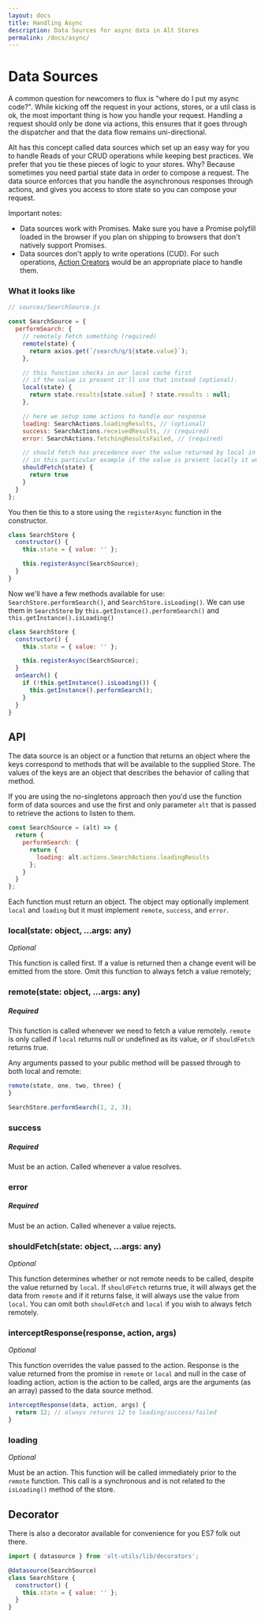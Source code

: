 ```yaml
---
layout: docs
title: Handling Async
description: Data Sources for async data in Alt Stores
permalink: /docs/async/
---
```


# Data Sources

A common question for newcomers to flux is "where do I put my async code?". While kicking off the request in your actions, stores, or a util class is ok, the most important thing is how you handle your request. Handling a request should only be done via actions, this ensures that it goes through the dispatcher and that the data flow remains uni-directional.

Alt has this concept called data sources which set up an easy way for you to handle Reads of your CRUD operations while keeping best practices. We prefer that you tie these pieces of logic to your stores. Why? Because sometimes you need partial state data in order to compose a request. The data source enforces that you handle the asynchronous responses through actions, and gives you access to store state so you can compose your request.

Important notes:

  - Data sources work with Promises. Make sure you have a Promise polyfill loaded in the browser if you plan on shipping to browsers that don't natively support Promises.
  - Data sources don't apply to write operations (CUD). For such operations, [Action Creators](/docs/actions) would be an appropriate place to handle them.

### What it looks like

```js
// sources/SearchSource.js

const SearchSource = {
  performSearch: {
    // remotely fetch something (required)
    remote(state) {
      return axios.get(`/search/q/${state.value}`);
    },

    // this function checks in our local cache first
    // if the value is present it'll use that instead (optional).
    local(state) {
      return state.results[state.value] ? state.results : null;
    },

    // here we setup some actions to handle our response
    loading: SearchActions.loadingResults, // (optional)
    success: SearchActions.receivedResults, // (required)
    error: SearchActions.fetchingResultsFailed, // (required)

    // should fetch has precedence over the value returned by local in determining whether remote should be called
    // in this particular example if the value is present locally it would return but still fire off the remote request (optional)
    shouldFetch(state) {
      return true
    }
  }
};
```

You then tie this to a store using the `registerAsync` function in the constructor.

```js
class SearchStore {
  constructor() {
    this.state = { value: '' };

    this.registerAsync(SearchSource);
  }
}
```

Now we'll have a few methods available for use: `SearchStore.performSearch()`, and `SearchStore.isLoading()`. We can use them in `SearchStore` by `this.getInstance().performSearch()` and `this.getInstance().isLoading()`

``` js
class SearchStore {
  constructor() {
    this.state = { value: '' };

    this.registerAsync(SearchSource);
  }
  onSearch() {
    if (!this.getInstance().isLoading()) {
      this.getInstance().performSearch();
    }
  }
}
```

## API

The data source is an object or a function that returns an object where the keys correspond to methods that will be available to the supplied Store. The values of the keys are an object that describes the behavior of calling that method.

If you are using the no-singletons approach then you'd use the function form of data sources and use the first and only parameter `alt` that is passed to retrieve the actions to listen to them.

```js
const SearchSource = (alt) => {
  return {
    performSearch: {
      return {
        loading: alt.actions.SearchActions.loadingResults
      };
    }
  }
};
```

Each function must return an object. The object may optionally implement `local` and `loading` but it must implement `remote`, `success`, and `error`.

### local(state: object, ...args: any)
_Optional_

This function is called first. If a value is returned then a change event will be emitted from the store. Omit this function to always fetch a value remotely;

### remote(state: object, ...args: any)
##### Required

This function is called whenever we need to fetch a value remotely. `remote` is only called if `local` returns null or undefined as its value, or if `shouldFetch` returns true.

Any arguments passed to your public method will be passed through to both local and remote:

```js
remote(state, one, two, three) {
}

SearchStore.performSearch(1, 2, 3);
```

### success
##### Required

Must be an action. Called whenever a value resolves.

### error
##### Required

Must be an action. Called whenever a value rejects.

### shouldFetch(state: object, ...args: any)
_Optional_

This function determines whether or not remote needs to be called, despite the value returned by `local`. If `shouldFetch` returns true, it will always get the data from `remote` and if it returns false, it will always use the value from `local`. You can omit both `shouldFetch` and `local` if you wish to always fetch remotely.

### interceptResponse(response, action, args)
_Optional_

This function overrides the value passed to the action. Response is the value returned from the promise in `remote` or `local` and null in the case of loading action, action is the action to be called, args are the arguments (as an array) passed to the data source method.

```js
interceptResponse(data, action, args) {
  return 12; // always returns 12 to loading/success/failed
}
```

### loading
_Optional_

Must be an action. This function will be called immediately prior to the `remote` function. This call is a synchronous  and is not related to the `isLoading()` method of the store.

## Decorator

There is also a decorator available for convenience for you ES7 folk out there.

```js
import { datasource } from 'alt-utils/lib/decorators';

@datasource(SearchSource)
class SearchStore {
  constructor() {
    this.state = { value: '' };
  }
}
```
